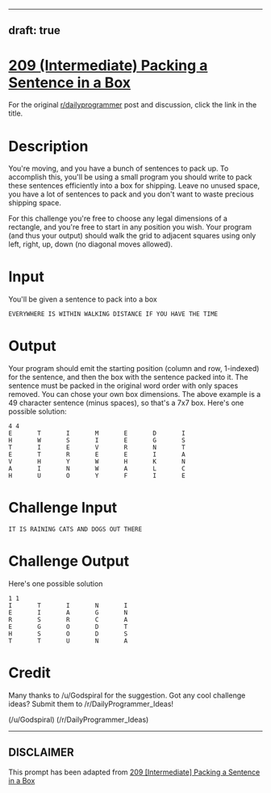 ---
draft: true
----

# [209 (Intermediate) Packing a Sentence in a Box](https://www.reddit.com/r/dailyprogrammer/comments/31thwb/20150408_challenge_209_intermediate_packing_a/)

For the original [r/dailyprogrammer](https://www.reddit.com/r/dailyprogrammer/) post and discussion, click the link in the title.

# Description
You're moving, and you have a bunch of sentences to pack up. To accomplish this, you'll be using a small program you should write to pack these sentences efficiently into a box for shipping. Leave no unused space, you have a lot of sentences to pack and you don't want to waste precious shipping space. 

For this challenge you're free to choose any legal dimensions of a rectangle, and you're free to start in any position you wish. Your program (and thus your output) should walk the grid to adjacent squares using only left, right, up, down (no diagonal moves allowed).

# Input
You'll be given a sentence to pack into a box


```
EVERYWHERE IS WITHIN WALKING DISTANCE IF YOU HAVE THE TIME
```
# Output
Your program should emit the starting position (column and row, 1-indexed) for the sentence, and then the box with the sentence packed into it. The sentence must be packed in the original word order with only spaces removed. You can chose your own box dimensions. The above example is a 49 character sentence (minus spaces), so that's a 7x7 box. Here's one possible solution:


```
4 4
E       T       I       M       E       D       I
H       W       S       I       E       G       S
T       I       E       V       R       N       T
E       T       R       E       E       I       A
V       H       Y       W       H       K       N
A       I       N       W       A       L       C
H       U       O       Y       F       I       E
```
# Challenge Input

```
IT IS RAINING CATS AND DOGS OUT THERE
```
# Challenge Output
Here's one possible solution


```
1 1
I       T       I       N       I
E       I       A       G       N
R       S       R       C       A
E       G       O       D       T
H       S       O       D       S
T       T       U       N       A
```
# Credit
Many thanks to /u/Godspiral for the suggestion.  Got any cool challenge ideas? Submit them to /r/DailyProgrammer_Ideas!

(/u/Godspiral)
(/r/DailyProgrammer_Ideas)

----
## **DISCLAIMER**
This prompt has been adapted from [209 [Intermediate] Packing a Sentence in a Box](https://www.reddit.com/r/dailyprogrammer/comments/31thwb/20150408_challenge_209_intermediate_packing_a/
)
